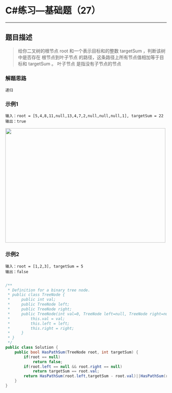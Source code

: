#  C#练习—基础题（27）

***
##  题目描述
> 给你二叉树的根节点 root 和一个表示目标和的整数 targetSum ，判断该树中是否存在 根节点到叶子节点 的路径，这条路径上所有节点值相加等于目标和 targetSum 。
> 叶子节点 是指没有子节点的节点
### 解题思路
```
递归
```
### 示例1
```
输入：root = [5,4,8,11,null,13,4,7,2,null,null,null,1], targetSum = 22
输出：true
```
<img style="width: 500px; height: 356px;" src="https://assets.leetcode.com/uploads/2021/01/18/pathsum1.jpg" alt="">

### 示例2
```
输入：root = [1,2,3], targetSum = 5
输出：false
```
<img src="https://assets.leetcode.com/uploads/2021/01/18/pathsum2.jpg" alt="">

```C#
/**
 * Definition for a binary tree node.
 * public class TreeNode {
 *     public int val;
 *     public TreeNode left;
 *     public TreeNode right;
 *     public TreeNode(int val=0, TreeNode left=null, TreeNode right=null) {
 *         this.val = val;
 *         this.left = left;
 *         this.right = right;
 *     }
 * }
 */
public class Solution {
    public bool HasPathSum(TreeNode root, int targetSum) {
        if(root == null)
            return false;
        if(root.left == null && root.right == null)
            return targetSum == root.val;
        return HasPathSum(root.left,targetSum - root.val)||HasPathSum(root.right,targetSum - root.val);
    }
}
```

